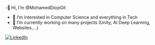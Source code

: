 -👋 Hi, I’m @MohamedDiopGit
- 👀 I’m interested in Computer Science and everything in Tech
- 🌱 I’m currently working on many projects (Unity, AI Deep Learning, Websites,...)

[![LinkedIn](https://img.shields.io/badge/LinkedIn-0077B5?style=for-the-badge&logo=linkedin&logoColor=white)](https://www.linkedin.com/in/mohamed-diop-info/)  
<!---
MohamedDiopGit/MohamedDiopGit is a ✨ special ✨ repository because its `README.md` (this file) appears on your GitHub profile.
You can click the Preview link to take a look at your changes.
--->
